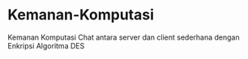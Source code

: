 # Kemanan-Komputasi
Kemanan  Komputasi Chat antara server dan client sederhana dengan Enkripsi Algoritma DES
